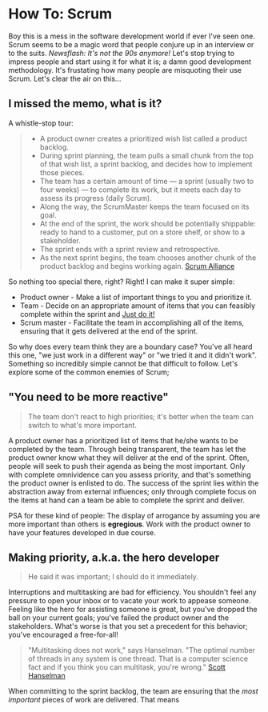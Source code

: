 # How To: Scrum

Boy this is a mess in the software development world if ever I've seen one. Scrum seems to be a magic word that people conjure up in an interview or to the suits. *Newsflash: It's not the 90s anymore!* Let's stop trying to impress people and start using it for what it is; a damn good development methodology. It's frustating how many people are misquoting their use Scrum. Let's clear the air on this...

## I missed the memo, what is it?

A whistle-stop tour:

> * A product owner creates a prioritized wish list called a product backlog.
> * During sprint planning, the team pulls a small chunk from the top of that wish list, a sprint backlog, and decides how to implement those pieces.
> * The team has a certain amount of time — a sprint (usually two to four weeks) — to complete its work, but it meets each day to assess its progress (daily Scrum).
> * Along the way, the ScrumMaster keeps the team focused on its goal.
> * At the end of the sprint, the work should be potentially shippable: ready to hand to a customer, put on a store shelf, or show to a stakeholder.
> * The sprint ends with a sprint review and retrospective.
> * As the next sprint begins, the team chooses another chunk of the product backlog and begins working again.
> [Scrum Alliance](https://www.scrumalliance.org/why-scrum)

So nothing too special there, right? Right! I can make it super simple:

* Product owner - Make a list of important things to you and prioritize it.
* Team - Decide on an appropriate amount of items that you can feasibly complete within the sprint and [Just do it!](https://youtu.be/nuHfVn_cfHU)
* Scrum master - Facilitate the team in accomplishing all of the items, ensuring that it gets delivered at the end of the sprint.

So why does every team think they are a boundary case? You've all heard this one, "we just work in a different way" or "we tried it and it didn't work". Something so incredibly simple cannot be that difficult to follow. Let's explore some of the common enemies of Scrum;

## "You need to be more reactive"
> The team don't react to high priorities; it's better when the team can switch to what's more important.

A product owner has a prioritized list of items that he/she wants to be completed by the team. Through being transparent, the team has let the product owner know what they will deliver at the end of the sprint. Often, people will seek to push their agenda as being the most important. Only with complete omnividence can you assess priority, and that's something the product owner is enlisted to do. The success of the sprint lies within the abstraction away from external influences; only through complete focus on the items at hand can a team be able to complete the sprint and deliver.

PSA for these kind of people: The display of arrogance by assuming you are more important than others is **egregious**. Work with the product owner to have your features developed in due course.

## Making priority, a.k.a. the hero developer
> He said it was important; I should do it immediately.

Interruptions and multitasking are bad for efficiency. You shouldn't feel any pressure to open your inbox or to vacate your work to appease someone. Feeling like the hero for assisting someone is great, but you've dropped the ball on your current goals; you've failed the product owner and the stakeholders. What's worse is that you set a precedent for this behavior; you've encouraged a free-for-all!

> "Multitasking does not work," says Hanselman. "The optimal number of threads in any system is one thread. That is a computer science fact and if you think you can multitask, you're wrong."
> [Scott Hanselman](http://www.hanselman.com/blog/ScottHanselmansCompleteListOfProductivityTips.aspx)

When committing to the sprint backlog, the team are ensuring that the *most important* pieces of work are delivered. That means
